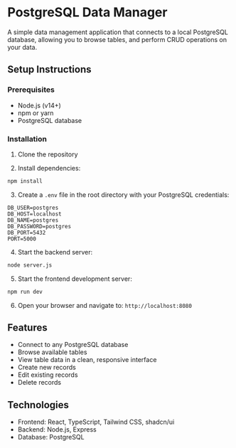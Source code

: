 
# PostgreSQL Data Manager

A simple data management application that connects to a local PostgreSQL database, allowing you to browse tables, and perform CRUD operations on your data.

## Setup Instructions

### Prerequisites

- Node.js (v14+)
- npm or yarn
- PostgreSQL database

### Installation

1. Clone the repository

2. Install dependencies:
```bash
npm install
```

3. Create a `.env` file in the root directory with your PostgreSQL credentials:
```
DB_USER=postgres
DB_HOST=localhost
DB_NAME=postgres
DB_PASSWORD=postgres
DB_PORT=5432
PORT=5000
```

4. Start the backend server:
```bash
node server.js
```

5. Start the frontend development server:
```bash
npm run dev
```

6. Open your browser and navigate to: `http://localhost:8080`

## Features

- Connect to any PostgreSQL database
- Browse available tables
- View table data in a clean, responsive interface
- Create new records
- Edit existing records
- Delete records

## Technologies

- Frontend: React, TypeScript, Tailwind CSS, shadcn/ui
- Backend: Node.js, Express
- Database: PostgreSQL
